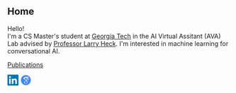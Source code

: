 ## Home

Hello!   
I'm a CS Master's student at [Georgia Tech](https://www.ece.gatech.edu/) in the AI Virtual Assitant (AVA) Lab advised by [Professor Larry Heck](https://larryheck.github.io/). I'm interested in machine learning for conversational AI.

[Publications](publications.md) 
<!-- [Other Interests](interests.md)  -->
[<img src="images/linkedin.png" width="25"/>](https://www.linkedin.com/in/williamegay)    [<img src="images/google_scholar.png" width="25"/>](https://scholar.google.com/citations?hl=en&user=vBwHaN4AAAAJ#)
